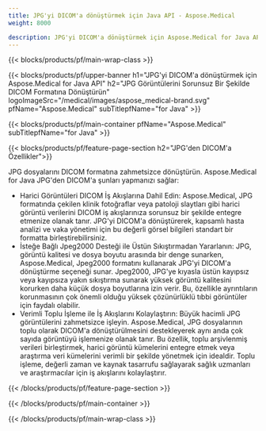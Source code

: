 ```yaml
---
title: JPG'yi DICOM'a dönüştürmek için Java API - Aspose.Medical
weight: 8000

description: JPG'yi DICOM'a dönüştürmek için Aspose.Medical for Java API hakkında bilgi
---
```


{{< blocks/products/pf/main-wrap-class >}}

{{< blocks/products/pf/upper-banner h1="JPG'yi DICOM'a dönüştürmek için Aspose.Medical for Java API" h2="JPG Görüntülerini Sorunsuz Bir Şekilde DICOM Formatına Dönüştürün" logoImageSrc="/medical/images/aspose_medical-brand.svg" pfName="Aspose.Medical" subTitlepfName="for Java" >}}

{{< blocks/products/pf/main-container pfName="Aspose.Medical" subTitlepfName="for Java" >}}

{{< blocks/products/pf/feature-page-section h2="JPG'den DICOM'a Özellikler">}}

<p>JPG dosyalarını DICOM formatına zahmetsizce dönüştürün. Aspose.Medical for Java JPG'den DICOM'a şunları yapmanızı sağlar:</p>

<ul>
<li>Harici Görüntüleri DICOM İş Akışlarına Dahil Edin: Aspose.Medical, JPG formatında çekilen klinik fotoğraflar veya patoloji slaytları gibi harici görüntü verilerini DICOM iş akışlarınıza sorunsuz bir şekilde entegre etmenize olanak tanır. JPG'yi DICOM'a dönüştürerek, kapsamlı hasta analizi ve vaka yönetimi için bu değerli görsel bilgileri standart bir formatta birleştirebilirsiniz.</li>
<li>İsteğe Bağlı Jpeg2000 Desteği ile Üstün Sıkıştırmadan Yararlanın: JPG, görüntü kalitesi ve dosya boyutu arasında bir denge sunarken, Aspose.Medical, Jpeg2000 formatını kullanarak JPG'yi DICOM'a dönüştürme seçeneği sunar. Jpeg2000, JPG'ye kıyasla üstün kayıpsız veya kayıpsıza yakın sıkıştırma sunarak yüksek görüntü kalitesini korurken daha küçük dosya boyutlarına izin verir. Bu, özellikle ayrıntıların korunmasının çok önemli olduğu yüksek çözünürlüklü tıbbi görüntüler için faydalı olabilir.</li>
<li>Verimli Toplu İşleme ile İş Akışlarını Kolaylaştırın: Büyük hacimli JPG görüntülerini zahmetsizce işleyin. Aspose.Medical, JPG dosyalarının toplu olarak DICOM'a dönüştürülmesini destekleyerek aynı anda çok sayıda görüntüyü işlemenize olanak tanır. Bu özellik, toplu arşivlenmiş verileri birleştirmek, harici görüntü kümelerini entegre etmek veya araştırma veri kümelerini verimli bir şekilde yönetmek için idealdir. Toplu işleme, değerli zaman ve kaynak tasarrufu sağlayarak sağlık uzmanları ve araştırmacılar için iş akışlarını kolaylaştırır.</li>
</ul>

{{< /blocks/products/pf/feature-page-section >}}

{{< /blocks/products/pf/main-container >}}

{{< /blocks/products/pf/main-wrap-class >}}
